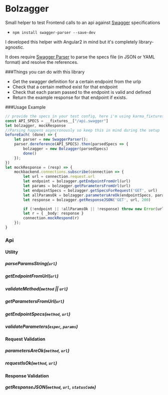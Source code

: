 # Bolzagger

Small helper to test Frontend calls to an api against [Swagger](http://swagger.io/) specifications

- `npm install swagger-parser --save-dev`

I developed this helper with Angular2 in mind but it's completely library-agnostic.

It does require [Swagger Parser](https://github.com/swagger-api/swagger-parser) to parse the specs file (in JSON or YAML format) and resolve the references.

###Things you can do with this library

- Get the swagger definition for a certain endpoint from the urlp
- Check that a certain method exist for that endpoint
- Check that each param passed to the endpoint is valid and defined
- Return the example response for that endpoint if exists.

###Usage Example

```typescript
// provide the specs in your test config, here i'm using karma_fixtures
const API_SPECS = __fixtures__["/api.swagger"]
let bolzagger, mockResponse
//Parsing happens asyncronously so keep this in mind during the setup
beforeEach( (done) => {
    let parser = new SwaggerParser();
    parser.dereference(API_SPECS).then(parsedSpecs => {
        bolzagger = new Bolzagger(parsedSpecs)
        done()
    });
})
let mockResponse = (resp) => {
    mockbackend.connections.subscribe(connection => {
        let url = connection.request.url
        let endpoint = bolzagger.getEndpointFromUrl(url)
        let params = bolzagger.getParametersFromUrl(url)
        let endpointSpecs = bolzagger.getSpecsForRequest('GET', url)
        let allParamsOk = bolzagger.parametersAreOk(endpointSpecs, params)
        let response = bolzagger.getResponseJSON('GET', url, 200)

        if (!endpoint || !allParamsOk || !response) throw new Error(url, 'not Valid!');        
        let r = { _body: response }
        connection.mockRespond(r)
    });
}
```

### Api

#### Utility

##### parseParamsString(`url`)

##### getEndpointFromUrl(`url`)

##### validateMethod(`method` || `url`)

##### getParametersFromUrl(`url`)

##### getEndpointSpecs(`method`, `url`)

##### validateParameters(`espec`, `params`)

#### Request Validation

##### parametersAreOk(`method`, `url`)

##### requestIsOk(`method`, `url`)

#### Response Validation

##### getResponseJSON(`method`, `url`, `statusCode`)




